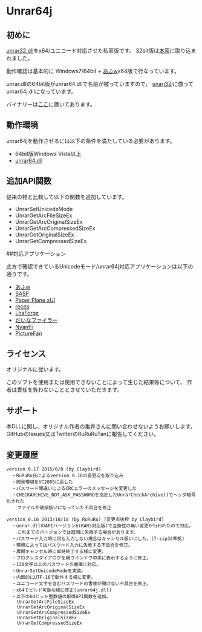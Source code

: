 
# Unrar64j

## 初めに

[unrar32.dll](http://www.madobe.net/archiver/lib/unrar32.html)をx64/ユニコード対応させた私家版です。
32bit版は[本家](http://www.csdinc.co.jp/archiver/lib/unrar32.html)に取り込まれました。

動作確認は基本的に Windows7/64bit + [あふw](http://www.h5.dion.ne.jp/~akt/)x64版で行なっています。

unrar.dllの64bit版がunrar64.dllで名前が被っていますので、
[unarj32j](http://www.csdinc.co.jp/archiver/lib/unarj32.html)に倣ってunrar64j.dllになっています。

バイナリーは[ここ](https://github.com/rururutan/unrar32/releases)に置いてあります。

## 動作環境

unrar64jを動作させるには以下の条件を満たしている必要があります。

* 64bit版Windows Vista以上
* [unrar64.dll](http://www.rarlab.com/)

## 追加API関数

従来の物と比較して以下の関数を追加しています。

* UnrarSetUnicodeMode
* UnrarGetArcFileSizeEx
* UnrarGetArcOriginalSizeEx
* UnrarGetArcCompressedSizeEx
* UnrarGetOriginalSizeEx
* UnrarGetCompressedSizeEx

##対応アプリケーション

此方で確認できているUnicodeモード/unrar64j対応アプリケーションは以下の通りです。

* [あふw](http://www.h5.dion.ne.jp/~akt/)
* [SASF](http://homepage1.nifty.com/Ayakawa/)
* [Paper Plane xUI](http://homepage1.nifty.com/toro/)
* [reces](http://www16.atpages.jp/rayna/reces/index.html)
* [LhaForge](http://claybird.sakura.ne.jp/garage/lhaforge/nosupport/index.html)
* [だいなファイラー](http://hp.vector.co.jp/authors/VA004117/dyna.html)
* [NyanFi](http://nekomimi.la.coocan.jp/freesoft/nyanfi.htm)
* [PictureFan](https://iooiau.net/picturefan.html)

## ライセンス

オリジナルに従います。

このソフトを使用または使用できないことによって生じた結果等について、
作者は責任を負わないこととさせていただきます。

## サポート

本DLLに関し、オリジナル作者の亀井さんに問い合わせないようお願いします。
GitHubのIssues又はTwitterのRuRuRuTanに報告してください。

## 変更履歴

    version 0.17 2015/6/8 (by Claybird)
      ・RuRuRu氏によるversion 0.16の変更点を取り込み
      ・開発環境をVC2005に戻した
      ・パスワード間違いによるCRCエラーのメッセージを変更した
      ・CHECKARCHIVE_NOT_ASK_PASSWORDを指定したUnrarCheckArchive()でヘッダ暗号化された
        ファイルが破損扱いになっていた不具合を修正

    version 0.16 2013/10/18 (by RuRuRu) [変更点抜粋 by Claybird]
      ・unrar.dllのAPIバージョン6(RAR5対応版)で互換性の無い変更が行われたので対応。
        これまでのバージョンでは展開に失敗する場合があります。
      ・パスワード入力時に何も入力しない場合はキャンセル扱いにした。(7-zip32準拠)
      ・環境によってはパスワード入力に失敗する不具合を修正。
      ・展開キャンセル時に即時終了する様に変更。
      ・プログレスダイアログを親ウインドウ中央に表示するように修正。
      ・128文字以上のパスワードの書庫に対応。
      ・UnrarSetUnicodeModeを実装。
      ・内部的にUTF-16で動作する様に変更。
      ・ユニコード文字を含むパスワードの書庫が開けない不具合を修正。
      ・x64でビルド可能な様に修正(unrar64j.dll)
      ・以下の64ビット整数値の取得API関数を追加。
        UnrarGetArcFileSizeEx
        UnrarGetArcOriginalSizeEx
        UnrarGetArcCompressedSizeEx
        UnrarGetOriginalSizeEx
        UnrarGetCompressedSizeEx

